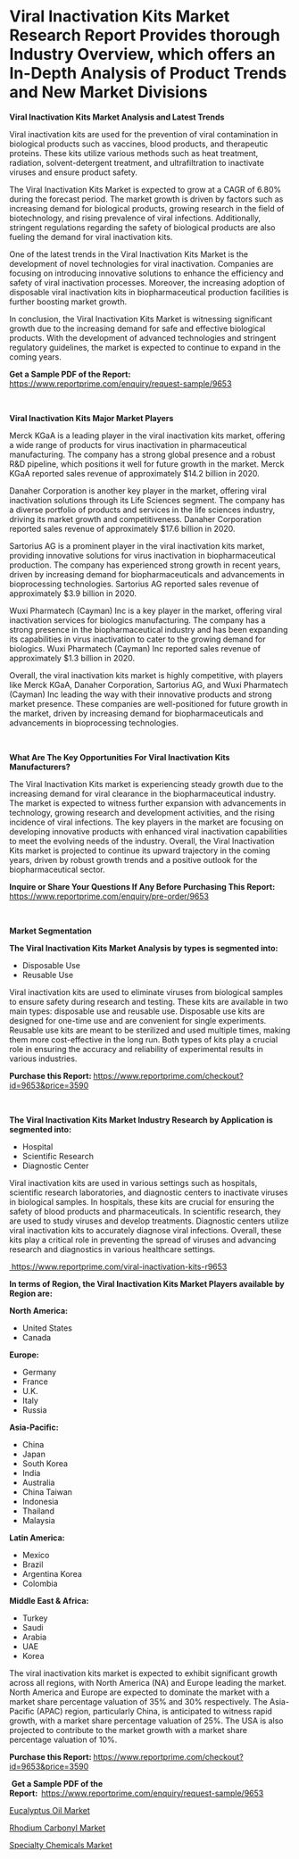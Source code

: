 <p><h1>Viral Inactivation Kits Market Research Report Provides thorough Industry Overview, which offers an In-Depth Analysis of Product Trends and New Market Divisions</h1></p><p><strong>Viral Inactivation Kits Market Analysis and Latest Trends</strong></p>
<p><p>Viral inactivation kits are used for the prevention of viral contamination in biological products such as vaccines, blood products, and therapeutic proteins. These kits utilize various methods such as heat treatment, radiation, solvent-detergent treatment, and ultrafiltration to inactivate viruses and ensure product safety.</p><p>The Viral Inactivation Kits Market is expected to grow at a CAGR of 6.80% during the forecast period. The market growth is driven by factors such as increasing demand for biological products, growing research in the field of biotechnology, and rising prevalence of viral infections. Additionally, stringent regulations regarding the safety of biological products are also fueling the demand for viral inactivation kits.</p><p>One of the latest trends in the Viral Inactivation Kits Market is the development of novel technologies for viral inactivation. Companies are focusing on introducing innovative solutions to enhance the efficiency and safety of viral inactivation processes. Moreover, the increasing adoption of disposable viral inactivation kits in biopharmaceutical production facilities is further boosting market growth.</p><p>In conclusion, the Viral Inactivation Kits Market is witnessing significant growth due to the increasing demand for safe and effective biological products. With the development of advanced technologies and stringent regulatory guidelines, the market is expected to continue to expand in the coming years.</p></p>
<p><strong>Get a Sample PDF of the Report:&nbsp;</strong> <a href="https://www.reportprime.com/enquiry/request-sample/9653">https://www.reportprime.com/enquiry/request-sample/9653</a></p>
<p>&nbsp;</p>
<p><strong>Viral Inactivation Kits Major Market Players</strong></p>
<p><p>Merck KGaA is a leading player in the viral inactivation kits market, offering a wide range of products for virus inactivation in pharmaceutical manufacturing. The company has a strong global presence and a robust R&D pipeline, which positions it well for future growth in the market. Merck KGaA reported sales revenue of approximately $14.2 billion in 2020.</p><p>Danaher Corporation is another key player in the market, offering viral inactivation solutions through its Life Sciences segment. The company has a diverse portfolio of products and services in the life sciences industry, driving its market growth and competitiveness. Danaher Corporation reported sales revenue of approximately $17.6 billion in 2020.</p><p>Sartorius AG is a prominent player in the viral inactivation kits market, providing innovative solutions for virus inactivation in biopharmaceutical production. The company has experienced strong growth in recent years, driven by increasing demand for biopharmaceuticals and advancements in bioprocessing technologies. Sartorius AG reported sales revenue of approximately $3.9 billion in 2020.</p><p>Wuxi Pharmatech (Cayman) Inc is a key player in the market, offering viral inactivation services for biologics manufacturing. The company has a strong presence in the biopharmaceutical industry and has been expanding its capabilities in virus inactivation to cater to the growing demand for biologics. Wuxi Pharmatech (Cayman) Inc reported sales revenue of approximately $1.3 billion in 2020.</p><p>Overall, the viral inactivation kits market is highly competitive, with players like Merck KGaA, Danaher Corporation, Sartorius AG, and Wuxi Pharmatech (Cayman) Inc leading the way with their innovative products and strong market presence. These companies are well-positioned for future growth in the market, driven by increasing demand for biopharmaceuticals and advancements in bioprocessing technologies.</p></p>
<p>&nbsp;</p>
<p><strong>What Are The Key Opportunities For Viral Inactivation Kits Manufacturers?</strong></p>
<p><p>The Viral Inactivation Kits market is experiencing steady growth due to the increasing demand for viral clearance in the biopharmaceutical industry. The market is expected to witness further expansion with advancements in technology, growing research and development activities, and the rising incidence of viral infections. The key players in the market are focusing on developing innovative products with enhanced viral inactivation capabilities to meet the evolving needs of the industry. Overall, the Viral Inactivation Kits market is projected to continue its upward trajectory in the coming years, driven by robust growth trends and a positive outlook for the biopharmaceutical sector.</p></p>
<p><strong>Inquire or Share Your Questions If Any Before Purchasing This Report:</strong> <a href="https://www.reportprime.com/enquiry/pre-order/9653">https://www.reportprime.com/enquiry/pre-order/9653</a></p>
<p>&nbsp;</p>
<p><strong>Market Segmentation</strong></p>
<p><strong>The Viral Inactivation Kits Market Analysis by types is segmented into:</strong></p>
<p><ul><li>Disposable Use</li><li>Reusable Use</li></ul></p>
<p><p>Viral inactivation kits are used to eliminate viruses from biological samples to ensure safety during research and testing. These kits are available in two main types: disposable use and reusable use. Disposable use kits are designed for one-time use and are convenient for single experiments. Reusable use kits are meant to be sterilized and used multiple times, making them more cost-effective in the long run. Both types of kits play a crucial role in ensuring the accuracy and reliability of experimental results in various industries.</p></p>
<p><strong>Purchase this Report:&nbsp;</strong><a href="https://www.reportprime.com/checkout?id=9653&price=3590">https://www.reportprime.com/checkout?id=9653&price=3590</a></p>
<p>&nbsp;</p>
<p><strong>The Viral Inactivation Kits Market Industry Research by Application is segmented into:</strong></p>
<p><ul><li>Hospital</li><li>Scientific Research</li><li>Diagnostic Center</li></ul></p>
<p><p>Viral inactivation kits are used in various settings such as hospitals, scientific research laboratories, and diagnostic centers to inactivate viruses in biological samples. In hospitals, these kits are crucial for ensuring the safety of blood products and pharmaceuticals. In scientific research, they are used to study viruses and develop treatments. Diagnostic centers utilize viral inactivation kits to accurately diagnose viral infections. Overall, these kits play a critical role in preventing the spread of viruses and advancing research and diagnostics in various healthcare settings.</p></p>
<p><a href="https://www.reportprime.com/viral-inactivation-kits-r9653">&nbsp;https://www.reportprime.com/viral-inactivation-kits-r9653</a></p>
<p><strong>In terms of Region, the Viral Inactivation Kits Market Players available by Region are:</strong></p>
<p>
    <p> <strong> North America: </strong>
        <ul>
            <li>United States</li>
            <li>Canada</li>
        </ul>
        </p> 
    <p> <strong> Europe: </strong>
        <ul>
            <li>Germany</li>
            <li>France</li>
            <li>U.K.</li>
            <li>Italy</li>
            <li>Russia</li>
        </ul>
        </p> 
    <p> <strong> Asia-Pacific: </strong>
        <ul>
            <li>China</li>
            <li>Japan</li>
            <li>South Korea</li>
            <li>India</li>
            <li>Australia</li>
            <li>China Taiwan</li>
            <li>Indonesia</li>
            <li>Thailand</li>
            <li>Malaysia</li>
        </ul>
        </p> 
    <p> <strong> Latin America: </strong>
        <ul>
            <li>Mexico</li>
            <li>Brazil</li>
            <li>Argentina Korea</li>
            <li>Colombia</li>
        </ul>
        </p> 
    <p> <strong> Middle East & Africa: </strong>
        <ul>
            <li>Turkey</li>
            <li>Saudi</li>
            <li>Arabia</li>
            <li>UAE</li>
            <li>Korea</li>
        </ul>
    </p>
    </p>
<p><p>The viral inactivation kits market is expected to exhibit significant growth across all regions, with North America (NA) and Europe leading the market. North America and Europe are expected to dominate the market with a market share percentage valuation of 35% and 30% respectively. The Asia-Pacific (APAC) region, particularly China, is anticipated to witness rapid growth, with a market share percentage valuation of 25%. The USA is also projected to contribute to the market growth with a market share percentage valuation of 10%.</p></p>
<p><strong>Purchase this Report: </strong><a href="https://www.reportprime.com/checkout?id=9653&price=3590">https://www.reportprime.com/checkout?id=9653&price=3590</a></p>
<p>&nbsp;<strong>Get a Sample PDF of the Report:&nbsp;&nbsp;</strong><a href="https://www.reportprime.com/enquiry/request-sample/9653">https://www.reportprime.com/enquiry/request-sample/9653</a></p>
<p><strong></strong></p>
<p><p><a href="https://www.linkedin.com/pulse/eucalyptus-oil-market-size-furnishes-valuable-information-t8dwe?trackingId=x6ilkEcz05DEVwKpk63ddA%3D%3D">Eucalyptus Oil Market</a></p><p><a href="https://www.linkedin.com/pulse/insights-rhodium-carbonyl-market-size-analysing-share-sy12e?trackingId=tbdNKn%2BocUl3nwXXPjSkzA%3D%3D">Rhodium Carbonyl Market</a></p><p><a href="https://www.linkedin.com/pulse/global-specialty-chemicals-market-size-trends-insights-0vnbe?trackingId=wb2LVM0cQ0MfqtQcW%2F4ITg%3D%3D">Specialty Chemicals Market</a></p></p>